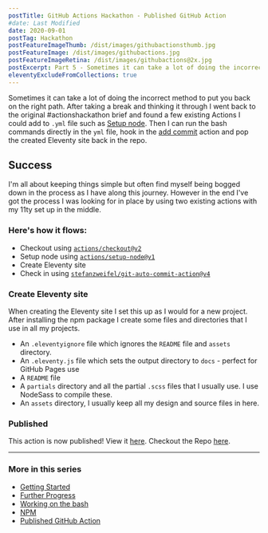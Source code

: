 ```yaml
---
postTitle: GitHub Actions Hackathon - Published GitHub Action
#date: Last Modified
date: 2020-09-01
postTag: Hackathon
postFeatureImageThumb: /dist/images/githubactionsthumb.jpg
postFeatureImage: /dist/images/githubactions.jpg
postFeatureImageRetina: /dist/images/githubactions@2x.jpg
postExcerpt: Part 5 - Sometimes it can take a lot of doing the incorrect method to put you back on the right path.
eleventyExcludeFromCollections: true
---
```


Sometimes it can take a lot of doing the incorrect method to put you back on the right path. After taking a break and thinking it through I went back to the original #actionshackathon brief and found a few existing Actions I could add to `.yml` file such as [Setup node](https://github.com/marketplace/actions/setup-node-js-environment). Then I can run the bash commands directly in the `yml` file, hook in the [add commit](https://github.com/marketplace/actions/add-commit) action and pop the created Eleventy site back in the repo.

## Success

I'm all about keeping things simple but often find myself being bogged down in the process as I have along this journey. However in the end I've got the process I was looking for in place by using two existing actions with my 11ty set up in the middle.

### Here's how it flows: 

- Checkout using [`actions/checkout@v2`](https://github.com/actions/checkout)
- Setup node using [`actions/setup-node@v1`](https://github.com/marketplace/actions/setup-node-js-environment)
- Create Eleventy site
- Check in using [`stefanzweifel/git-auto-commit-action@v4`](https://github.com/stefanzweifel/git-auto-commit-action)

### Create Eleventy site

When creating the Eleventy site I set this up as I would for a new project. After installing the npm package I create some files and directories that I use in all my projects.

- An `.eleventyignore` file which ignores the `README` file and `assets` directory.
- An `.eleventy.js` file which sets the output directory to `docs` - perfect for GitHub Pages use
- A `README` file
- A `partials` directory and all the partial `.scss` files that I usually use. I use NodeSass to compile these.
- An `assets` directory, I usually keep all my design and source files in here.

### Published

This action is now published! View it [here](https://github.com/marketplace/actions/create-eleventy-site). Checkout the Repo [here](https://github.com/DanCanetti/Create-Eleventy-Site).

---

### More in this series

<div class="toc">
    <ul>
        <li><a href="/blog/github-actions-hackathon/getting-started/">Getting Started</a>
        <li><a href="/blog/github-actions-hackathon/further-progress/">Further Progress</a>
        <li><a href="/blog/github-actions-hackathon/working-on-the-bash/">Working on the bash</a>
        <li><a href="/blog/github-actions-hackathon/npm/">NPM</a>
        <li class="toc__this"><a href="#">Published GitHub Action</a>
    </ul>
</div>